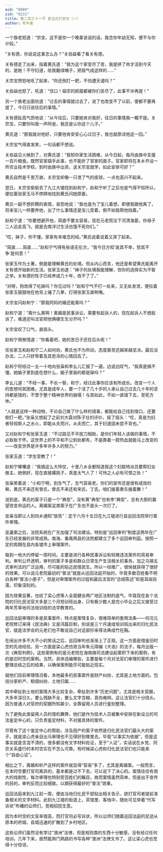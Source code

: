 ```yaml
---
aid: "0009"
zid: "0231"
title: 第二百三十一节 普法式打官司（一）
author: 吹牛者
---
```


一个族老怒道：“宗宝，这不是你一个晚辈该说的话，我念你年幼无知，便不与你计较。”

“关有德，你说说这事怎么办？”关伯益看了看关有德。

关有德走了出来，指着黄氏道：“我为这个家受尽了苦，我是拼了命才活到今天的，是她！不守妇道，给我戴绿帽子，把我气成这样的……”

关宗宝愤怒地吼了起来，“你还倒打一耙，不怕遭天谴吗？”

关伯益也怒了，吼道：“住口！祖宗的颜面都被你们丢尽了，此事不许再提！”

另一个族老出面劝道：“过去的事情就过去了，说了也改变不了以前，便都不要再提了，今日只说往后的事情。”

关有德趾高气昂地说：“从今往后，只要她肯对我好，往日的事情我一概不提。关宗宝，只要你叫我一声阿爸，我还是认你这个儿子。”

黄氏道：“那我就对他好，只要他肯安安心心过日子，我也就原谅他这一回。”

关宗宝气得直发笑，一句话都不想说。

关伯益见火候到了，对黄氏道：“我知你家生活困难，从今日起，每月由族中支援一百斤粮食。既然官家插手此事，也不能折了官家的面子。官家即将在本乡开设一所农业技术学校，到时由族中出资，送关宗宝就学，如此安排可好？”

黄氏自然是千恩万谢，关宗宝却像一只泄了气的皮球，一点也高兴不起来。

翌日，关宗宝偷偷去了九江大墟找到赵和宁，赵和宁听了之后也是气得不知所以，便拉着张家玉马不停蹄地找到黄氏问她原委。

黄氏一副不想折腾的表情，哀怨地说：“我也是为了宝儿着想，即便我跟他离了，将来宝儿一样要养他，出了什么事情还是宝儿受着，倒不如我帮他挡着。”

赵和宁道：“你要想避开他，简直不要太容易，现在元老院治下河清海晏，你母子二人远走高飞，就是去南洋讨生活也饿不死你们。”

“哎，妹子，你不懂，家家有本难念的经。”黄氏说着说着又哭了起来。

“简直……简直……”赵和宁气得有些语无伦次，“我今日方知‘哀其不幸，怒其不争’是何意！”

张家玉作为土著，倒是能理解黄氏的处境。但从内心而言，他还是希望黄氏能离开关有德开始新的生活。张家玉劝道：“婶子的处境我能理解，但你的选择实为不智之举。关有德的性子已经养成几十年，改不了了。”

“对呀，狗改得了吃屎吗？你见过吗？”赵和宁气不打一处来，又无处发泄，便拉着张家玉狠狠地在他背上锤了几拳，打得张家玉直咧嘴。

关宗宝问赵和宁：“那我阿妈的婚还能离吗？”

赵和宁道：“离什么离啊！离婚是民事诉讼，需要有起诉人的，现在起诉人不想起诉了，难道还叫法官把他俩硬生生分开吗？”

关宗宝叹了口气，直摇头。

赵和宁用惋惜道：“你看着吧，她的苦日子还在后头呢！”

任张家玉和赵和宁二人如何劝，黄氏也不为所动，态度甚至还越来越坚决。最后没办法，二人只好带着及其悲凉的心情回去了。

赵和宁将经过一五一十地向张枭和李幺儿汇报了一遍，边说边叹气，“我真是搞不懂，她脑子里到底在想什么，脑子里装的都是屎吗？”

李幺儿道：“不经一事，不长一智，和宁，经过此事你应该有所成长。改变一个人的思想何其困难，尤其是成年人，要一个活了几十岁的人承认自己过去几十年的坚持都是错的，不啻于整个精神世界的崩塌！与其如此，不如一直错下去，至死方休。”

“人就是这样一种动物，不论自己做了什么样的错事，都能给自己找到借口，还要倒打一耙。”张枭又想起了之前刘大霖对陈子壮的评价，摇了摇头：“哎，真是为妇者轻视斯人之水火，即能从夫而兴，从夫而亡，其于妇道固未尝不背也。”

又对赵和宁和张家玉道：“不过路见不平拔刀相助，是你们年轻人该做的事情，不必耿耿于怀。这世界上的不平和不公到处都有，不是靠着一腔热血就能马上改变的――改变世界是许多年许多人的努力。”

张家玉道：“学生受教了！”

赵和宁嘟囔道：“我搞这么大阵仗，十里八乡全都知道我这个妇联特派员要帮妇女做主，她倒好，现在直接撂挑子，真是太气人了！可怜之人必有可恨之处！”

张枭笑着说：“小和宁啊，别生气了，生气容易老。你们的宣传还是很有成效的嘛，黄氏不来还有曾氏，曾氏不来还有宋氏、丁氏，咱们接着奏乐接着舞！”

说到底，黄氏的案子只是一个“典型”，没有黄“典型”也有李“典型”，总有大胆的冀望改变命运的人。离婚案这类案子在广东也不是头一次打了。

张枭当即让人到四乡通知“放告”：定于六月十五日在九江墟进行县巡回法院举行案件审理。

巫蛊案之后，法院系统在广东加强了司法建设。特别是“巡回审判”制度这两年在广东已经发展的非常成熟。南海、番禺两县的法院都建立了多个巡回审判庭。按照一定的周期在县内各墟市上审理案件。

每到一地大约停留一周时间。主要是进行各种民事诉讼和轻微违法案件的简易审判。审判公开透明，审判的案子多是和群众日常生产生活相关的事务。加之马锡五式审判法的广泛运用，尽可能的贴近民情民生。所以一经推广，很快就获得了很好的效果。可以说元老院最初的“普法”就是从巡回法庭开始的，毕竟多数百姓看不明白各种“普法小册子”，但是对审理案件的过程和最后法官的“总结陈述”却是耳闻目濡，印象深刻的。

因为效果显著，也给了梁心虎等人全面健全两广地区法制的底气，毕竟现在各个法院的归化民法官大多是三个月短训班出身，只有极少数人是完小毕业之后又接受过两年芳草地司法培训班的法学教育的。

巡回法庭审理的多是民事案件，特点是案情复杂，很难简单的套用法条――何况元老院修订来得《民法典》又是鸿篇巨制，别说是三个月速成培训班出来的归化民法官，就是法学会的元老们也不敢说自己对这部抄来得法典成竹在胸。

在闹出许多不大不小的笑话之后，巡回审判也渐渐上了正规。这一方面是借鉴旧时空的先进经验，另一方面是梁心虎仿效当年朱元璋编《大诰》的法子，每月出版一次《典型判例》，这些案例有的是元老院在海南搞司法建设起累积下来的案例，有的是旧时空的案例。当然，具体选编哪些，主要是每个月对法官们审理的案件进行整理总结之后的结果，以确保案例能尽可能贴近现实。

就他们目前审理情况看，本地最多的民事案件是财产纠纷，尤其是土地方面的。包括分家析产、租佃纠纷、土地归属……

其中牵扯到土地的案情大多比较复杂，牵扯到许多“历史问题”。尤其是相关契据，大多年深日久，要么残缺不全，要么文字含糊，真伪难辨。这让法官们十分挠头。因为普通人对官府的契据所知甚少，全靠留用人员进行鉴别整理。

为了避免此类留用人员的借机舞弊，他们是作为技术人员被集中安排在新设立的司法鉴定中心的，只负责鉴定材料，不对接具体的案件。

尽管有了这个鉴定中心的帮助，涉及田产的案子依然是归化民法官们最头大的案子。就是梁心虎亲自出马审理也不见得好到哪里去。毕竟“以事实为依据”，但是这事实就是含混不清的，很多都没有文字材料佐证，至于“人证”，实话说在乡党、同宗关系盛行的本时空实在不怎么可靠。有时候梁心虎和归化民法官们也只能来个“自由心证”。

相比之下，离婚和析产这样的案件就显得“容易”多了，尤其是离婚案。一般而言，在本时空要打官司离异的，基本都是过不下去，可以说下了决心的。案情往往有很大的戏剧性，每次审理也特别受百姓们的瞩目，故而案情虽然简单，但是出于宣传的目的，审判反而比较细致。以期获得最好的“普法”效果。

巡回法庭来到九江前一周，便由当地归化民干部贴出相关告示，欲打官司者提前准备相关的文字材料。此刻九江墟的街道上，茶馆里、客栈中，随处可见举着“代写诉状”布幡的讼师们，竞相招揽生意。

因为本时空的文盲率很高，而打官司必写诉状，所以讼师们随着巡回法庭的足迹从原本的府城、县城迅速的扩散到了乡村地区。

这些讼师们虽然没有学过“澳洲”法律，但是规则类的东西十分敏感，没有经过任何培训，几年下来，居然能熟门熟路的书写各种“澳洲”法律文书了。这让梁心虎也觉得十分惊讶。

